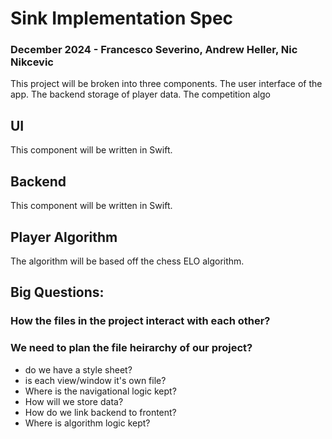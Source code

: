 # Sink Implementation Spec

### December 2024 - Francesco Severino, Andrew Heller, Nic Nikcevic

This project will be broken into three components. The user interface of the app. The backend storage of player data. The competition algo

## UI

This component will be written in Swift.

## Backend

This component will be written in Swift.

## Player Algorithm

The algorithm will be based off the chess ELO algorithm.

## Big Questions:

### How the files in the project interact with each other?

### We need to plan the file heirarchy of our project?

- do we have a style sheet?
- is each view/window it's own file?
- Where is the navigational logic kept?
- How will we store data?
- How do we link backend to frontent?
- Where is algorithm logic kept?


